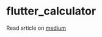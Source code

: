 # flutter_calculator

Read article on [medium](https://medium.com/@Rushabh_/flutter-calculator-app-tutorial-learn-how-to-build-a-calculator-app-in-flutter-using-components-5fedd91a78e7)

